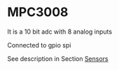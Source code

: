 # MPC3008

It is a 10 bit adc with 8 analog inputs

Connected to gpio spi

See description in Section [Sensors](/sensors.md)

